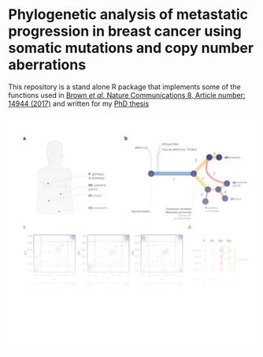 # Phylogenetic analysis of metastatic progression in breast cancer using somatic mutations and copy number aberrations

This repository is a stand alone R package that implements some of the functions used in [Brown *et al.* Nature Communications 8, Article number: 14944 (2017)](https://www.nature.com/articles/ncomms14944) and written for my [PhD thesis](https://difusion.ulb.ac.be/vufind/Record/ULB-DIPOT:oai:dipot.ulb.ac.be:2013/260251/Holdings)

![Front page](https://github.com/ndbrown6/CNtu/blob/master/ext/CNtu.png)

